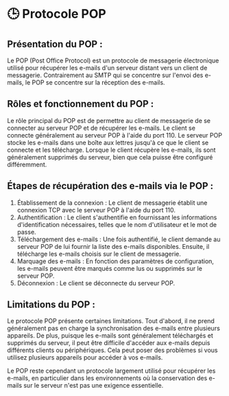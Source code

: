 # 🕒 Protocole POP

## Présentation du POP :&#x20;

Le POP (Post Office Protocol) est un protocole de messagerie électronique utilisé pour récupérer les e-mails d'un serveur distant vers un client de messagerie. Contrairement au SMTP qui se concentre sur l'envoi des e-mails, le POP se concentre sur la réception des e-mails.

## Rôles et fonctionnement du POP :&#x20;

Le rôle principal du POP est de permettre au client de messagerie de se connecter au serveur POP et de récupérer les e-mails. Le client se connecte généralement au serveur POP à l'aide du port 110. Le serveur POP stocke les e-mails dans une boîte aux lettres jusqu'à ce que le client se connecte et les télécharge. Lorsque le client récupère les e-mails, ils sont généralement supprimés du serveur, bien que cela puisse être configuré différemment.

## Étapes de récupération des e-mails via le POP :

1. Établissement de la connexion : Le client de messagerie établit une connexion TCP avec le serveur POP à l'aide du port 110.
2. Authentification : Le client s'authentifie en fournissant les informations d'identification nécessaires, telles que le nom d'utilisateur et le mot de passe.
3. Téléchargement des e-mails : Une fois authentifié, le client demande au serveur POP de lui fournir la liste des e-mails disponibles. Ensuite, il télécharge les e-mails choisis sur le client de messagerie.
4. Marquage des e-mails : En fonction des paramètres de configuration, les e-mails peuvent être marqués comme lus ou supprimés sur le serveur POP.
5. Déconnexion : Le client se déconnecte du serveur POP.

## Limitations du POP :&#x20;

Le protocole POP présente certaines limitations. Tout d'abord, il ne prend généralement pas en charge la synchronisation des e-mails entre plusieurs appareils. De plus, puisque les e-mails sont généralement téléchargés et supprimés du serveur, il peut être difficile d'accéder aux e-mails depuis différents clients ou périphériques. Cela peut poser des problèmes si vous utilisez plusieurs appareils pour accéder à vos e-mails.

Le POP reste cependant un protocole largement utilisé pour récupérer les e-mails, en particulier dans les environnements où la conservation des e-mails sur le serveur n'est pas une exigence essentielle.
